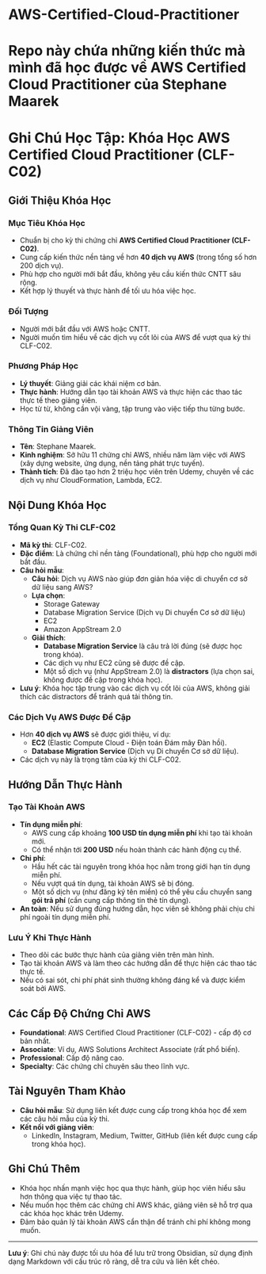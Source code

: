 # AWS-Certified-Cloud-Practitioner

# Repo này chứa những kiến thức mà mình đã học được về AWS Certified Cloud Practitioner của Stephane Maarek

# Ghi Chú Học Tập: Khóa Học AWS Certified Cloud Practitioner (CLF-C02)

## Giới Thiệu Khóa Học

### Mục Tiêu Khóa Học
- Chuẩn bị cho kỳ thi chứng chỉ **AWS Certified Cloud Practitioner (CLF-C02)**.
- Cung cấp kiến thức nền tảng về hơn **40 dịch vụ AWS** (trong tổng số hơn 200 dịch vụ).
- Phù hợp cho người mới bắt đầu, không yêu cầu kiến thức CNTT sâu rộng.
- Kết hợp lý thuyết và thực hành để tối ưu hóa việc học.

### Đối Tượng
- Người mới bắt đầu với AWS hoặc CNTT.
- Người muốn tìm hiểu về các dịch vụ cốt lõi của AWS để vượt qua kỳ thi CLF-C02.

### Phương Pháp Học
- **Lý thuyết**: Giảng giải các khái niệm cơ bản.
- **Thực hành**: Hướng dẫn tạo tài khoản AWS và thực hiện các thao tác thực tế theo giảng viên.
- Học từ từ, không cần vội vàng, tập trung vào việc tiếp thu từng bước.

### Thông Tin Giảng Viên
- **Tên**: Stephane Maarek.
- **Kinh nghiệm**: Sở hữu 11 chứng chỉ AWS, nhiều năm làm việc với AWS (xây dựng website, ứng dụng, nền tảng phát trực tuyến).
- **Thành tích**: Đã đào tạo hơn 2 triệu học viên trên Udemy, chuyên về các dịch vụ như CloudFormation, Lambda, EC2.

## Nội Dung Khóa Học

### Tổng Quan Kỳ Thi CLF-C02
- **Mã kỳ thi**: CLF-C02.
- **Đặc điểm**: Là chứng chỉ nền tảng (Foundational), phù hợp cho người mới bắt đầu.
- **Câu hỏi mẫu**:
  - **Câu hỏi**: Dịch vụ AWS nào giúp đơn giản hóa việc di chuyển cơ sở dữ liệu sang AWS?
  - **Lựa chọn**:
    - Storage Gateway
    - Database Migration Service (Dịch vụ Di chuyển Cơ sở dữ liệu)
    - EC2
    - Amazon AppStream 2.0
  - **Giải thích**:
    - **Database Migration Service** là câu trả lời đúng (sẽ được học trong khóa).
    - Các dịch vụ như EC2 cũng sẽ được đề cập.
    - Một số dịch vụ (như AppStream 2.0) là **distractors** (lựa chọn sai, không được đề cập trong khóa học).
- **Lưu ý**: Khóa học tập trung vào các dịch vụ cốt lõi của AWS, không giải thích các distractors để tránh quá tải thông tin.

### Các Dịch Vụ AWS Được Đề Cập
- Hơn **40 dịch vụ AWS** sẽ được giới thiệu, ví dụ:
  - **EC2** (Elastic Compute Cloud - Điện toán Đám mây Đàn hồi).
  - **Database Migration Service** (Dịch vụ Di chuyển Cơ sở dữ liệu).
- Các dịch vụ này là trọng tâm của kỳ thi CLF-C02.

## Hướng Dẫn Thực Hành

### Tạo Tài Khoản AWS
- **Tín dụng miễn phí**:
  - AWS cung cấp khoảng **100 USD tín dụng miễn phí** khi tạo tài khoản mới.
  - Có thể nhận tới **200 USD** nếu hoàn thành các hành động cụ thể.
- **Chi phí**:
  - Hầu hết các tài nguyên trong khóa học nằm trong giới hạn tín dụng miễn phí.
  - Nếu vượt quá tín dụng, tài khoản AWS sẽ bị đóng.
  - Một số dịch vụ (như đăng ký tên miền) có thể yêu cầu chuyển sang **gói trả phí** (cần cung cấp thông tin thẻ tín dụng).
- **An toàn**: Nếu sử dụng đúng hướng dẫn, học viên sẽ không phải chịu chi phí ngoài tín dụng miễn phí.

### Lưu Ý Khi Thực Hành
- Theo dõi các bước thực hành của giảng viên trên màn hình.
- Tạo tài khoản AWS và làm theo các hướng dẫn để thực hiện các thao tác thực tế.
- Nếu có sai sót, chi phí phát sinh thường không đáng kể và được kiểm soát bởi AWS.

## Các Cấp Độ Chứng Chỉ AWS
- **Foundational**: AWS Certified Cloud Practitioner (CLF-C02) - cấp độ cơ bản nhất.
- **Associate**: Ví dụ, AWS Solutions Architect Associate (rất phổ biến).
- **Professional**: Cấp độ nâng cao.
- **Specialty**: Các chứng chỉ chuyên sâu theo lĩnh vực.

## Tài Nguyên Tham Khảo
- **Câu hỏi mẫu**: Sử dụng liên kết được cung cấp trong khóa học để xem các câu hỏi mẫu của kỳ thi.
- **Kết nối với giảng viên**:
  - LinkedIn, Instagram, Medium, Twitter, GitHub (liên kết được cung cấp trong khóa học).

## Ghi Chú Thêm
- Khóa học nhấn mạnh việc học qua thực hành, giúp học viên hiểu sâu hơn thông qua việc tự thao tác.
- Nếu muốn học thêm các chứng chỉ AWS khác, giảng viên sẽ hỗ trợ qua các khóa học khác trên Udemy.
- Đảm bảo quản lý tài khoản AWS cẩn thận để tránh chi phí không mong muốn.

---

**Lưu ý**: Ghi chú này được tối ưu hóa để lưu trữ trong Obsidian, sử dụng định dạng Markdown với cấu trúc rõ ràng, dễ tra cứu và liên kết chéo.
